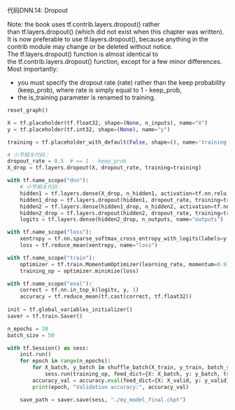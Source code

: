 代码DNN.14: Dropout

Note: the book uses tf.contrib.layers.dropout() rather than tf.layers.dropout() (which did not exist when this chapter was written). It is now preferable to use tf.layers.dropout(), because anything in the contrib module may change or be deleted without notice. The tf.layers.dropout() function is almost identical to the tf.contrib.layers.dropout() function, except for a few minor differences. Most importantly:
* you must specify the dropout rate (rate) rather than the keep probability (keep_prob), where rate is simply equal to 1 - keep_prob,
* the is_training parameter is renamed to training.

~~~python
reset_graph()

X = tf.placeholder(tf.float32, shape=(None, n_inputs), name="X")
y = tf.placeholder(tf.int32, shape=(None), name="y")

training = tf.placeholder_with_default(False, shape=(), name='training')

# 小节相关代码：
dropout_rate = 0.5  # == 1 - keep_prob
X_drop = tf.layers.dropout(X, dropout_rate, training=training)

with tf.name_scope("dnn"):
    # 小节相关代码：
    hidden1 = tf.layers.dense(X_drop, n_hidden1, activation=tf.nn.relu, name="hidden1")
    hidden1_drop = tf.layers.dropout(hidden1, dropout_rate, training=training)
    hidden2 = tf.layers.dense(hidden1_drop, n_hidden2, activation=tf.nn.relu, name="hidden2")
    hidden2_drop = tf.layers.dropout(hidden2, dropout_rate, training=training)
    logits = tf.layers.dense(hidden2_drop, n_outputs, name="outputs")

with tf.name_scope("loss"):
    xentropy = tf.nn.sparse_softmax_cross_entropy_with_logits(labels=y, logits=logits)
    loss = tf.reduce_mean(xentropy, name="loss")

with tf.name_scope("train"):
    optimizer = tf.train.MomentumOptimizer(learning_rate, momentum=0.9)
    training_op = optimizer.minimize(loss)    

with tf.name_scope("eval"):
    correct = tf.nn.in_top_k(logits, y, 1)
    accuracy = tf.reduce_mean(tf.cast(correct, tf.float32))
    
init = tf.global_variables_initializer()
saver = tf.train.Saver()

n_epochs = 20
batch_size = 50

with tf.Session() as sess:
    init.run()
    for epoch in range(n_epochs):
        for X_batch, y_batch in shuffle_batch(X_train, y_train, batch_size):
            sess.run(training_op, feed_dict={X: X_batch, y: y_batch, training: True})
        accuracy_val = accuracy.eval(feed_dict={X: X_valid, y: y_valid})
        print(epoch, "Validation accuracy:", accuracy_val)

    save_path = saver.save(sess, "./my_model_final.ckpt")
~~~
